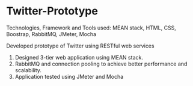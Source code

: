 # Twitter-Prototype

Technologies, Framework and Tools used: MEAN stack, HTML, CSS, Boostrap, RabbitMQ, JMeter, Mocha

Developed prototype of Twitter using RESTful web services
1. Designed 3-tier web application using MEAN stack.
2. RabbitMQ and connection pooling to achieve better performance and scalability.
3. Application tested using JMeter and Mocha
